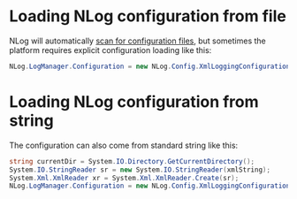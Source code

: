 # Loading NLog configuration from file
NLog will automatically [scan for configuration files](Configuration-file#configuration-file-locations), but sometimes the platform requires explicit configuration loading like this:

```c#
NLog.LogManager.Configuration = new NLog.Config.XmlLoggingConfiguration("nlog.config");
```

# Loading NLog configuration from string
The configuration can also come from standard string like this:

```c#
string currentDir = System.IO.Directory.GetCurrentDirectory();
System.IO.StringReader sr = new System.IO.StringReader(xmlString);
System.Xml.XmlReader xr = System.Xml.XmlReader.Create(sr);
NLog.LogManager.Configuration = new NLog.Config.XmlLoggingConfiguration(xr, currentDir);
```